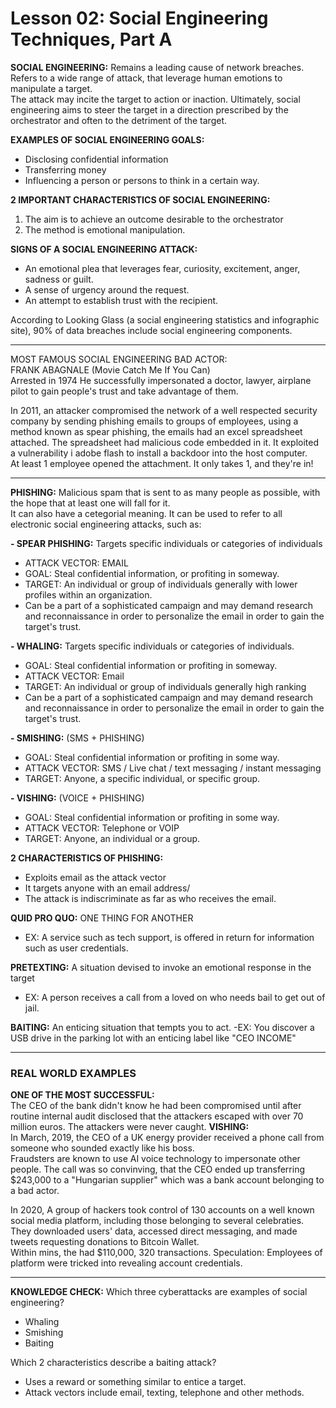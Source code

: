 # Lesson 02: Social Engineering Techniques, Part A #

**SOCIAL ENGINEERING:** Remains a leading cause of network breaches.  
Refers to a wide range of attack, that leverage human emotions to manipulate a target.  
The attack may incite the target to action or inaction. Ultimately, social engineering aims to steer the target in a direction prescribed by the orchestrator and often to the detriment of the target. 

**EXAMPLES OF SOCIAL ENGINEERING GOALS:**
- Disclosing confidential information
- Transferring money
- Influencing a person or persons to think in a certain way. 

**2 IMPORTANT CHARACTERISTICS OF SOCIAL ENGINEERING:**
1. The aim is to achieve an outcome desirable to the orchestrator
2. The method is emotional manipulation. 

**SIGNS OF A SOCIAL ENGINEERING ATTACK:**
- An emotional plea that leverages fear, curiosity, excitement, anger, sadness or guilt.   
- A sense of urgency around the request.   
- An attempt to establish trust with the recipient.  

According to Looking Glass (a social engineering statistics and infographic site), 90% of data breaches include social engineering components. 

---

MOST FAMOUS SOCIAL ENGINEERING BAD ACTOR:  
FRANK ABAGNALE (Movie Catch Me If You Can)  
Arrested in 1974
He successfully impersonated a doctor, lawyer, airplane pilot to gain people's trust and take advantage of them.   
  
In 2011, an attacker compromised the network of a well respected security company by sending phishing emails to groups of employees, using a method known as spear phishing, the emails had an excel spreadsheet attached. The spreadsheet had malicious code embedded in it. It exploited a vulnerability i adobe flash to install a backdoor into the host computer.   
At least 1 employee opened the attachment. It only takes 1, and they're in! 

---

**PHISHING:**
Malicious spam that is sent to as many people as possible, with the hope that at least one will fall for it.   
It can also have a cetegorial meaning. It can be used to refer to all electronic social engineering attacks, such as:

**- SPEAR PHISHING:** Targets specific individuals or categories of individuals
  - ATTACK VECTOR: EMAIL
  - GOAL: Steal confidential information, or profiting in someway. 
  - TARGET: An individual or group of individuals generally with lower profiles within an organization. 
  - Can be a part of a sophisticated campaign and may demand research and reconnaissance in order to personalize the email in order to gain the target's trust. 

**- WHALING:** Targets specific individuals or categories of individuals.
  - GOAL: Steal confidential information or profiting in someway. 
  - ATTACK VECTOR: Email
  - TARGET: An individual or group of individuals generally high ranking
  - Can be a part of a sophisticated campaign and may demand research and reconnaissance in order to personalize the email in order to gain the target's trust. 

**- SMISHING:** (SMS + PHISHING)
  - GOAL: Steal confidential information or profiting in some way. 
  - ATTACK VECTOR: SMS / Live chat / text messaging / instant messaging
  - TARGET: Anyone, a specific individual, or specific group.

**- VISHING:** (VOICE + PHISHING)
  - GOAL: Steal confidential information or profiting in some way. 
  - ATTACK VECTOR: Telephone or VOIP 
  - TARGET: Anyone, an individual or a group. 


**2 CHARACTERISTICS OF PHISHING:**
- Exploits email as the attack vector
- It targets anyone with an email address/
- The attack is indiscriminate as far as who receives the email.

**QUID PRO QUO:** ONE THING FOR ANOTHER
- EX: A service such as tech support, is offered in return for information such as user credentials.  

**PRETEXTING:** A situation devised to invoke an emotional response in the target
- EX: A person receives a call from a loved on who needs bail to get out of jail. 

**BAITING:** An enticing situation that tempts you to act.
-EX: You discover a USB drive in the parking lot with an enticing label like "CEO INCOME"

--- 

### REAL WORLD EXAMPLES ###  
**ONE OF THE MOST SUCCESSFUL:**  
The CEO of the bank didn't know he had been compromised until after routine internal audit disclosed that the attackers escaped with over 70 million euros. The attackers were never caught. 
**VISHING:**  
In March, 2019, the CEO of a UK energy provider received a phone call from someone who sounded exactly like his boss.  
Fraudsters are known to use AI voice technology to impersonate other people. The call was so convinving, that the CEO ended up transferring $243,000 to a "Hungarian supplier" which was a bank account belonging to a bad actor.
  
In 2020, A group of hackers took control of 130 accounts on a well known social media platform, including those belonging to several celebraties. They downloaded  users' data, accessed direct messaging, and made tweets requesting donations to Bitcoin Wallet.  
Within mins, the had $110,000, 320 transactions. 
Speculation: Employees of platform were tricked into revealing account credentials. 

---

**KNOWLEDGE CHECK:**
Which three cyberattacks are examples of social engineering?
- Whaling
- Smishing
- Baiting

Which 2 characteristics describe a baiting attack?
- Uses a reward or something similar to entice a target.
- Attack vectors include email, texting, telephone and other methods. 
